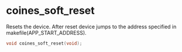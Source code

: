 # coines_soft_reset
Resets the device. After reset device jumps to the address specified in makefile(APP_START_ADDRESS).
```C
void coines_soft_reset(void);
```